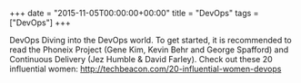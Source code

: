 +++
date = "2015-11-05T00:00:00+00:00"
title = "DevOps"
tags = ["DevOps"]
+++

DevOps
Diving into the DevOps world.
To get started, it is recommended to read the Phoneix Project (Gene Kim, Kevin Behr and George Spafford) and Continuous Delivery (Jez Humble & David Farley).
Check out these 20 influential women:  http://techbeacon.com/20-influential-women-devops

